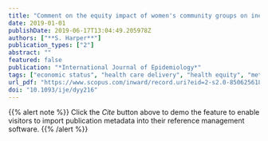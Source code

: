 ```yaml
---
title: "Comment on the equity impact of women's community groups on inequalities in neonatal mortality"
date: 2019-01-01
publishDate: 2019-06-17T13:04:49.205978Z
authors: ["**S. Harper**"]
publication_types: ["2"]
abstract: ""
featured: false
publication: "*International Journal of Epidemiology*"
tags: ["economic status", "health care delivery", "health equity", "meta analysis", "selection bias", "systematic review"]
url_pdf: "https://www.scopus.com/inward/record.uri?eid=2-s2.0-85062561872&doi=10.1093%2fije%2fdyy216&partnerID=40&md5=c84079b1082a70139498f91b6ecad349"
doi: "10.1093/ije/dyy216"
---
```


{{% alert note %}}
Click the *Cite* button above to demo the feature to enable visitors to import publication metadata into their reference management software.
{{% /alert %}}
